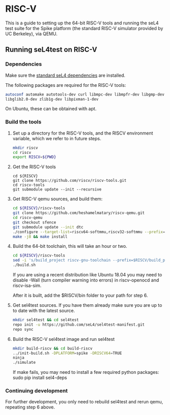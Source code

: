 # RISC-V

This is a guide to setting up the 64-bit RISC-V tools and running the seL4 test suite for the Spike
platform (the standard RISC-V simulator provided by UC Berkeley), via QEMU.

## Running seL4test on RISC-V

### Dependencies

Make sure the [standard seL4 dependencies](/GettingStarted.html#setting-up-your-machine) are installed.

The following packages are required for the RISC-V tools:

```bash
autoconf automake autotools-dev curl libmpc-dev libmpfr-dev libgmp-dev libusb-1.0-0-dev gawk build-essential bison flex texinfo gperf libtool patchutils bc zlib1g-dev device-tree-compiler pkg-config
libglib2.0-dev zlib1g-dev libpixman-1-dev
```

On Ubuntu, these can be obtained with apt.

### Build the tools

1. Set up a directory for the RISC-V tools, and the RISCV environment variable, which we refer to in
   future steps.

    ```bash
    mkdir riscv
    cd riscv
    export RISCV=${PWD}
    ```

2. Get the RISC-V tools

    ```
    cd ${RISCV}
    git clone https://github.com/riscv/riscv-tools.git
    cd riscv-tools
    git submodule update --init --recursive
    ```

3. Get RISC-V qemu sources, and build them:

    ```bash
    cd ${RISCV}/riscv-tools
    git clone https://github.com/heshamelmatary/riscv-qemu.git
    cd riscv-qemu
    git checkout sfence
    git submodule update --init dtc
    ./configure --target-list=riscv64-softmmu,riscv32-softmmu --prefix=${RISCV}
    make -j8 && make install
    ```

4. Build the 64-bit toolchain, this will take an hour or two.

    ```bash
    cd ${RISCV}/riscv-tools
    sed -i 's/build_project riscv-gnu-toolchain --prefix=$RISCV/build_project riscv-gnu-toolchain --prefix=$RISCV --with-arch=rv64imafdc --with-abi=lp64 --enable-multilib/g' ./build.sh
    ./build.sh
    ```

    If you are using a recent distribution like Ubuntu 18.04 you may need to disable -Wall (turn compiler warning into errors) in riscv-openocd and riscv-isa-sim.

    After it is built, add the $RISCV/bin folder to your path for step 6.


5. Get sel4test sources. If you have them already make sure you are up to to date with the latest
   source.

    ```bash
    mkdir sel4test && cd sel4test
    repo init -u https://github.com/seL4/sel4test-manifest.git
    repo sync
    ```

6. Build the RISC-V sel4test image and run sel4test

    ```bash
    mkdir build-riscv && cd build-riscv
    ../init-build.sh -DPLATFORM=spike -DRISCV64=TRUE
    ninja
    ./simulate
    ```

    If make fails, you may need to install a few required python packages: sudo pip install sel4-deps

### Continuing development

For further development, you only need to rebuild sel4test and rerun qemu, repeating step 6 above.
